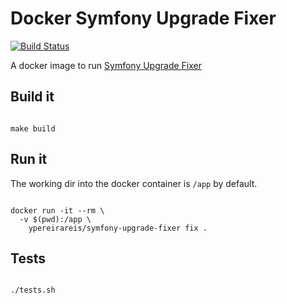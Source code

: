 # Docker Symfony Upgrade Fixer

[![Build Status](https://travis-ci.org/ypereirareis/docker-symfony-upgrade-fixer.svg?branch=master)](https://travis-ci.org/ypereirareis/docker-symfony-upgrade-fixer)

A docker image to run [Symfony Upgrade Fixer](https://github.com/umpirsky/Symfony-Upgrade-Fixer)

## Build it

```shell

make build

```

## Run it

The working dir into the docker container is `/app` by default.

```shell

docker run -it --rm \
  -v $(pwd):/app \
    ypereirareis/symfony-upgrade-fixer fix .

```

## Tests

```shell

./tests.sh

```
